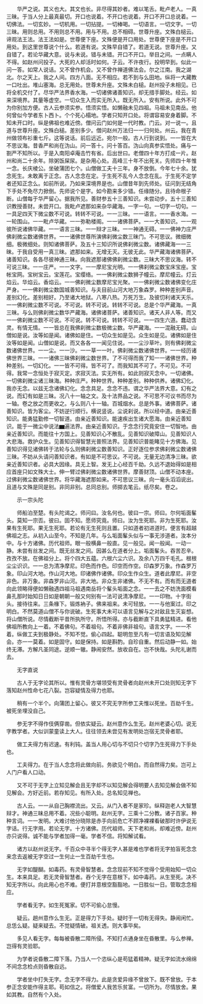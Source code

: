 <!-- { "loadSidebar": true } -->
　　华严之说。其义也大。其文也长。非尽得其妙者。难以笔舌。毗卢老人。一真三昧。于当人分上最真最切。开口也说着。不开口也说着。开口不开口总说着。一切佛法。一切玄妙。一切机用。一切拈提。一切棒喝。一切语言。一切文字。一切三昧。用则总用。不用则总不用。用与不用。总不相碍。世尊升座。文殊白槌云。谛观法王法。法王法如是。世尊便下座。文殊便是开口用处。世尊便下座是不开口用处。到这里世尊说个什么。若道有说。文殊早自错了。若道无说。世尊升座。又自错了。若论华藏大意。说与未说。错与未错。开口不开口。举目之间。一点瞒人不得。如赵州问投子。大死的人却活时如何。子云。不许夜行。投明早到。似此一问一答。如常人说话。又不曾作机会。又不曾作禅道佛法会。尔之江南。我之湖北。尔之天上。我之人间。四方八面。无不相应。若不到与么田地。纵将一大藏教一口吐出。堆山塞海。总无用处。世尊未升座。文殊未白槌。赵州投子未相见。已将全机交付了。尽华严法界香水海。一切诸佛诸善知识。却无措手脚处。经云。如来深境界。其量等虚空。一切众生入而实无所入。既无所入。安有所说。此外不可为你别加方便。古人云参须实参。悟须实悟。如懒融未见四祖。马祖未见南岳。他何曾似今学者东卜西卜。个个死心榻地。学者只知开口处。将谓容易安身着脚。不知未开口时。纵是佛祖也难近傍。僧问云门如何是一代时教。门云。对一说一。且道与世尊升座。文殊白槌。差别多少。僧问赵州万法归一一归何处。州云。我在青州做领布衫重七斤。这等说话。前后远近。宛尔一般。古人行到说到。一一皆在大不思议海。昔香严和尚在沩山。问一答十。问十答百。沩山向真参实悟处。痛与一劄严不知所以。于是入南阳卓庵击竹有省。后出世曰。老僧四十年方打成一片。赵州和尚二十余年。除粥饭屎尿。是杂用心处。高峰三十年不出死关。先师四十年惟一念。长庆棱公。坐破蒲团七个。山僧做工夫十三年。身不放倒。今年七十余。犹念死生。未敢离于正念。古人念念在定。于生死不乱今人念念在乱。于生死不定学者还知正念么。如前所说。乃如来深境界是也。山僧昔年到先师处。征问到无结角下手处不免尽力掀倒。先师说个是字。如今勘来多少错。任缘随分。且待命根子断。山僧每于华严留心。据我所见。善财参五十三善知识。未尝动步。五十三善知识教授善财。未尝开口。我毗卢遮那如来杂华藏海。一字一句。一切字一切句。一一具足四天下微尘数不可说。转转不可说。一一三昧。一一语言。一一香水海。一一轮围山。一一毗卢华藏。一一弥勒楼阁。一一诸佛菩萨。一一大善知识。一一观彼所说诸佛华藏。一一语言三昧。一一辩才三昧。一一神通无碍。一一佛神力庄严佛刹微尘数诸佛世界。一一诸佛世尊所演佛刹微尘数三昧门。不可思议。微细微细。极微细处。则知诸佛菩萨。及五十三知识所说佛刹微尘数。诸佛藏海一一三昧。于我自受用一真三昧。遮那如来。无增无灭。无彼无此。华严藏海诸佛菩萨。诸善知识。各各尽彼神通三昧。向我遮那诸佛佛刹微尘数。三昧大不思议海。转不可说三昧。一一庄严。一一文字。一一摩尼宝光明。一一佛刹微尘数宝床宝座。宝帐宝网。宝树宝云。宝莲花。宝缨络。一一佛刹微尘数狮子幢云。摩尼幢云。灯云焰云。华焰云。香焰云。一一佛刹微尘数摩尼宝光聚。一一佛刹微尘数诸佛变化庄严身。一一佛刹微尘数国城善知识。与夫目前山河大地万象森罗。种种差别声音。差别幻化。差别相好。乃至诸大地狱。八寒八热。万死万生。及彼忉利诸天天乐。一一佛刹微尘数不可说。不可说。转不可说。转转不可说。总是个华严藏海。一真三昧。与么则佛刹微尘数华严藏海。诸佛诸菩萨。诸善知识。诸天人非人等。而又一一佛刹微尘数不可说。不可说。转不可说。转转不可说。一一四生六道。蠢动含灵。有情无情。一一皆总在我佛刹微尘数极微尘数。华严藏海。一一混融无碍。山僧如是说。汝等如是闻。诸佛如是住。一切众生如是见。众生如是见。诸佛如是住汝等如是闻。山僧如是说。而又各各一一闻见住说。一一尘沙草叶。则有佛刹微尘数诸佛世界。一一尘。一一沙。一一草一一叶。佛刹微尘数诸佛世界。一一经历诸佛世界三昧。一一诸佛三昧佛刹微尘数世界。了不可得而我了知一一诸佛世界。种种差别。一切幻化。一一皆不可得。皆不可了。而我知其不可了。不可见。不可得。我常一念恒处于寂灭定。求寂灭法。实无所有。如此则寂灭念中。一切诸佛。一切佛刹微尘诸三昧海。种种庄严。种种世界。种种差别。种种供养。诸佛幻化。我亦无念。以兹无念诸佛幻化。念念具足。念念不违。谓之华严法界大意。幻有之说。而幻有如是三昧。况八十一轴之文。及十法界品之说。不可思不可议书而尽为一轴。卷之放之而更收之。与么则八十一轴。百城烟水。总是外事。诸佛菩萨。诸善知识。皆为客尘。不妨逆行顺行。横说竖说。尘说刹说。所以经中道。由亲近善知识。能勇猛勤修一切智道。由亲近善知识。能速疾出生诸大愿海。由亲近善知识。能于一微尘中说法▆遍法界。由亲近善知识。于念念行究竟安住一切智地。由亲近善知识。而能往十方国上。见善知识心不散乱。见善知识破障山。见善知识人大悲海。救护众生。见善知识得智慧光普照法界。见善知识普能睹见十方佛海。见善知识得见诸佛转于法轮与么则佛刹微尘数善知识。正好逐位参求佛刹微尘数诸佛三昧。不妨从头请问善知识者。有如是不可思议。不可说。无量无边清净三昧。欲亲近善知识者。必具大因缘。具无上智。发无上心经百千劫。久远不退始得如是相应首座只如文殊大士。伸一臂过佛刹微尘数诸佛世界。摩善财顶。山僧不动本座。过佛刹微尘数诸佛世界。将华藏海遮那如来。不可思议三昧。向一毫头滔滔说出。且道与文殊是同是别。非同非别。总同总别。师掷去笔云。纸尽矣。卷之。

　　示一宗头陀

　　师船泊至楚。有头陀谒之。师问曰。汝名何也。彼曰一宗。师曰。尔何垢面髼头。莫知一宗否。彼曰。固不知。愿师究竟。师曰。汝为生死耶。非为生死耶。汝果有生死耶。果无生死耶。若论有无生死则且置。只如道者初进道时。便言有超越佛祖之志。从初入山至今。不知是几年。与么垢面髼头似与一事无涉道者。汝本分中。与十方诸佛。历代祖师。眼一般横鼻一般直。见一般见。闻一般闻。一动一静。未尝有丝发之间。既无丝发之间。因甚么在道者分上。垢面髼头。吞苦忍辛。孜孜不放。在佛祖分上。将个四大五蕴。六根六尘六识。及余八万四千毛孔。根根尘尘识识。一一总为清净摩尼。印色而作色。印空而作空。印森罗万象。作森罗万象。印山河大地。作山河大地。印诸佛作诸佛。印众生作众生。道者此摩尼。非空非色。非万象。非森罗非山河。非大地。非众生非诸佛。不无不有。而有而无道者向此领略得便如懒融遇四祖马祖遇南岳将个髼头垢面之念。一一去之不妨洗面模看鼻孔那时始知日日如是朝朝一般又何别有一法可说清净摩尼。一一印物。十字街头。接待往来。三条椽下。锻炼衲子。佛来祖来。未可轻放。一一与他案过。印之明白。不然莫道山僧不与你说破。生死事大未可以语言见解与之对敌且生灭妄想。将山僧所说。尽情截断平昔所执所守。所悟所得。亦与截断直下具勇猛精进。看他佛祖所教向上一着。不着佛句。不着祖句。不着非佛非祖句。语言文字。一一不着。纵做工夫到极静处。不知不觉。偷心四起。聪明忽至凡有一切言语及知见解会。亦一一莫着。如是固守。如是保持。如是斟酌。自珍自重。然后动静一如。始终无滞。方解凡圣同途。逆顺一辙。静闹安然。放收自在。岂不快哉。头陀礼谢而去。

　　无字直说

　　古人于无字论其所以。惟有灵骨方堪领受有灵骨者向赵州未开口处则知无字下落知赵州性命七花八裂。岂容疑情及得力也耶。

　　稍有一个半个。向蒲团上留心。彼又不究无字所参工夫惟以死坐。百劫千生。被死坐埋没自己。

　　参无字不得作伎俩穿凿。但依实疑云。赵州意作么生无。赵州老婆心切。说无字教学者。大似训蒙童读上大人。往往领去未尝见有发明处岂宿无灵骨者耶。

　　做工夫得力有迟速。有利钝。盖当人用心切与不切只个切字乃生死得力下手处也。

　　工夫得力。在于当人念念将此做向前。务欲见个明白。而自然得力矣。岂可上人门户看人口动。

　　又不可于无字上立知见解会且无字却不以知见解会得明要人去知见解会做不知见解会。方好近前。若存知见。有所入处。总名知见禅也。

　　古人云。一一从自己胸襟流出。又云。从门入者不是家珍。纵释迦老人大智慧辩才。神通三昧总用不着。况些小聪明。赵州无字。三乘十二分教。诸子百家。种种言词。一一发明。大难讨他分晓除是赤手向前危亡不顾净裸裸看破那时许伊说无字话。行无字用。若论无字。十方诸佛。历代祖师。天下老和尚。却难近傍。赵州亦只说得。诚不能与学者加得一毫。学者不信。将知解试看。

　　诸方以赵州说无字。千百众中寻半个得无字人甚是难也学者将无字拍盲死念念来念去返被无字空过一生何止一生百劫千生也。

　　无字如醍醐。如毒药。有灵骨智慧者。念念现前不知不觉得个受用始知一切众生。本来具足。若无灵骨智慧者。吞个无字在意根下。如中毒药。从生至死。决不知无字所以。向此用心也不难。便打并意根空豁豁地。一日胜似一日。管取念念相应。

　　学者看无字。如生死冤家。切不可偷心怠慢。

　　疑云。趟州意作么生无。正是得力下手处。疑时于一切有无得失。静闹闲忙。总恁么疑。疑来疑去。不觉疑情破。祖关透。则大事毕矣。

　　多见人看无字。每每被昏散二障所侵。不知打点通身坐在昏散里。与么参禅。岂得有灵验耶。

　　为学者说昏散二障下落。乃当人一个恣纵心是苟猛着精神。疑无字如流水绵绵不间念念检点则昏散自远。

　　学者坐中打失无字。念无字不得力。此是贪爱异缘不曾放下。既不曾放。于本参正念安能作得主耶。苟如信之。将僧爱人我苦乐贫富。一切所为。尽情放舍。果如其教。自然有个入处。

